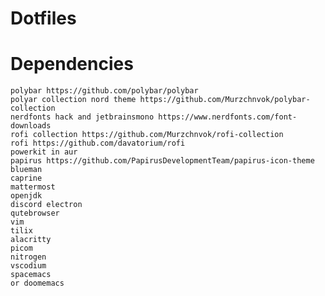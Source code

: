 # Dotfiles

# Dependencies
	polybar https://github.com/polybar/polybar
	polyar collection nord theme https://github.com/Murzchnvok/polybar-collection
	nerdfonts hack and jetbrainsmono https://www.nerdfonts.com/font-downloads
	rofi collection https://github.com/Murzchnvok/rofi-collection
	rofi https://github.com/davatorium/rofi
	powerkit in aur
	papirus https://github.com/PapirusDevelopmentTeam/papirus-icon-theme	
	blueman
	caprine
	mattermost
	openjdk
	discord electron
	qutebrowser
	vim
	tilix
	alacritty
	picom
	nitrogen
	vscodium
	spacemacs
	or doomemacs
